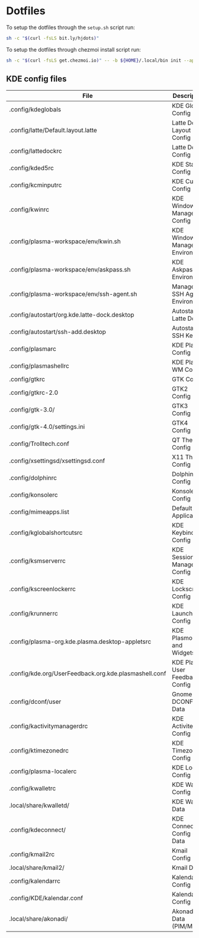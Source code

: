 # Dotfiles

To setup the dotfiles through the `setup.sh` script run:

```sh
sh -c "$(curl -fsLS bit.ly/hjdots)"
```

To setup the dotfiles through chezmoi install script run:

```sh
sh -c "$(curl -fsLS get.chezmoi.io)" -- -b ${HOME}/.local/bin init --apply haroldojunios
```

## KDE config files

| File                                                  | Description                     |
| ----------------------------------------------------- | ------------------------------- |
| .config/kdeglobals                                    | KDE Global Config               |
| .config/latte/Default.layout.latte                    | Latte Dock Layout Config        |
| .config/lattedockrc                                   | Latte Dock Config               |
| .config/kded5rc                                       | KDE Startup Config              |
| .config/kcminputrc                                    | KDE Cursor Config               |
| .config/kwinrc                                        | KDE Window Manager Config       |
| .config/plasma-workspace/env/kwin.sh                  | KDE Window Manager Environment  |
| .config/plasma-workspace/env/askpass.sh               | KDE Askpass Environment         |
| .config/plasma-workspace/env/ssh-agent.sh             | Manage SSH Agent Environment    |
| .config/autostart/org.kde.latte-dock.desktop          | Autostart Latte Dock            |
| .config/autostart/ssh-add.desktop                     | Autostart SSH Keyring           |
| .config/plasmarc                                      | KDE Plasma Config               |
| .config/plasmashellrc                                 | KDE Plasma WM Config            |
| .config/gtkrc                                         | GTK Config                      |
| .config/gtkrc-2.0                                     | GTK2 Config                     |
| .config/gtk-3.0/                                      | GTK3 Config                     |
| .config/gtk-4.0/settings.ini                          | GTK4 Config                     |
| .config/Trolltech.conf                                | QT Theme Config                 |
| .config/xsettingsd/xsettingsd.conf                    | X11 Theme Config                |
| .config/dolphinrc                                     | Dolphin Config                  |
| .config/konsolerc                                     | Konsole Config                  |
| .config/mimeapps.list                                 | Default Applications            |
| .config/kglobalshortcutsrc                            | KDE Keybinding Config           |
| .config/ksmserverrc                                   | KDE Session Manager Config      |
| .config/kscreenlockerrc                               | KDE Lockscreen Config           |
| .config/krunnerrc                                     | KDE Launcher Config             |
| .config/plasma-org.kde.plasma.desktop-appletsrc       | KDE Plasmoids and Widgets       |
| .config/kde.org/UserFeedback.org.kde.plasmashell.conf | KDE Plasma User Feedback Config |
| .config/dconf/user                                    | Gnome DCONF Data                |
| .config/kactivitymanagerdrc                           | KDE Activites Config            |
| .config/ktimezonedrc                                  | KDE Timezone Config             |
| .config/plasma-localerc                               | KDE Locale Config               |
| .config/kwalletrc                                     | KDE Wallet Config               |
| .local/share/kwalletd/                                | KDE Wallet Data                 |
| .config/kdeconnect/                                   | KDE Connect Config + Data       |
| .config/kmail2rc                                      | Kmail Config                    |
| .local/share/kmail2/                                  | Kmail Data                      |
| .config/kalendarrc                                    | Kalendar Config                 |
| .config/KDE/kalendar.conf                             | Kalendar Config                 |
| .local/share/akonadi/                                 | Akonadi Data (PIM/Mail?)        |
